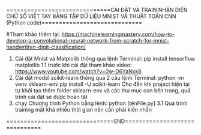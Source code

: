 ==============================CÀI ĐẶT VÀ TRAIN NHẬN DIỆN CHỮ SỐ VIẾT TAY BẰNG TẬP DỮ LIỆU MNIST VÀ THUẬT TOÁN CNN (Python code)=============================

#Tham khảo thêm tại: https://machinelearningmastery.com/how-to-develop-a-convolutional-neural-network-from-scratch-for-mnist-handwritten-digit-classification/
1. Cài đặt Mnist và Matplolib thông qua lệnh Terminal: pip install tensorflow matplotlib
    1.1 trước khi cài đặt tham khảo video: https://www.youtube.com/watch?v=0w-D6YaNxk8
2. Cài đặt model scikit-learn thông qua 2 câu lệnh Terminal: 
        python -m venv sklearn-env
        pip install -U scikit-learn
        Cho đến khi project hiện tại tự khởi tạo thêm folder sklearn-env và các thư mục con bên trong, quá trình cài đặt sẽ được hoàn tất
3. chạy Chương trình Python bằng lệnh: python [tênFile.py]
    3.1 Quá trình training mất khá nhiều thời gian nên cần phải kiên nhẫn

===============================END==============================
